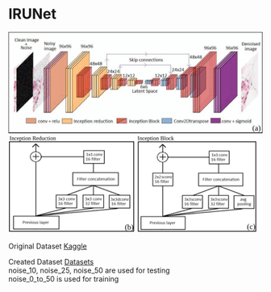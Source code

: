 # IRUNet

![IRUNet architecture](https://github.com/Fabio-Gil-Z/IRUNet/blob/main/README_FILES/IRUNet_network_architecture.png)<br /> <br />
Original Dataset
[Kaggle](https://www.kaggle.com/c/histopathologic-cancer-detection/data)

Created Dataset [Datasets](https://drive.google.com/drive/folders/1PdTrAV-PUpFhdvhFtfOggpLbOpDEouLc?usp=sharing) <br />
noise_10, noise_25, noise_50 are used for testing <br />
noise_0_to_50 is used for training <br />
 
